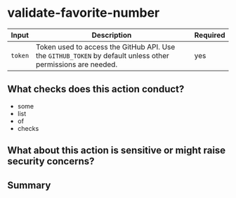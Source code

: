 # validate-favorite-number

<!-- about this action -->

| Input   | Description                                                                                                 | Required |
| ------- | ----------------------------------------------------------------------------------------------------------- | -------- |
| `token` | Token used to access the GitHub API. Use the `GITHUB_TOKEN` by default unless other permissions are needed. | yes      |

## What checks does this action conduct?

-   some
-   list
-   of
-   checks

## What about this action is sensitive or might raise security concerns?

## Summary
